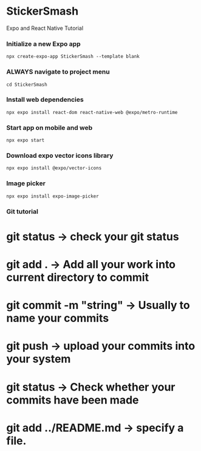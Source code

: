 # StickerSmash
Expo and React Native Tutorial

### Initialize a new Expo app
`npx create-expo-app StickerSmash --template blank`

### ALWAYS navigate to project menu
`cd StickerSmash`

### Install web dependencies
`npx expo install react-dom react-native-web @expo/metro-runtime`

### Start app on mobile and web
`npx expo start`


### Download expo vector icons library
`npx expo install @expo/vector-icons`

### Image picker
`npx expo install expo-image-picker`

### Git tutorial 
# git status -> check your git status
# git add .  -> Add all your work into current directory to commit
# git commit -m "string" -> Usually to name your commits
# git push   -> upload your commits into your system
# git status -> Check whether your commits have been made
# git add ../README.md  -> specify a file.